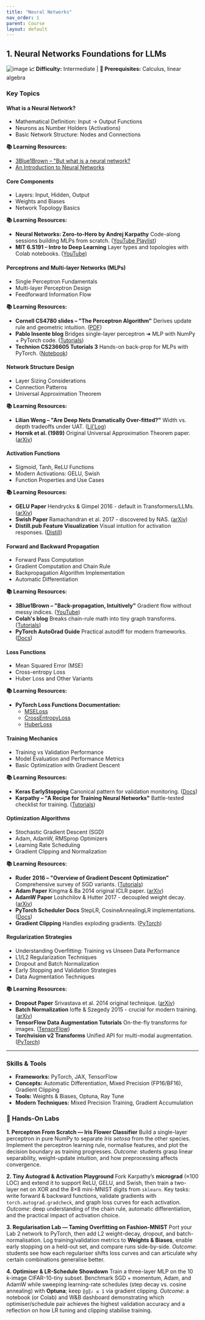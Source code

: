 ```yaml
---
title: "Neural Networks"
nav_order: 1
parent: Course
layout: default
---
```



## 1. Neural Networks Foundations for LLMs
![image](https://github.com/user-attachments/assets/9c70c637-ffcb-4787-a20c-1ea5e4c5ba5e)
**📈 Difficulty:** Intermediate | **🎯 Prerequisites:** Calculus, linear algebra
### Key Topics

#### **What is a Neural Network?**
- Mathematical Definition: Input → Output Functions
- Neurons as Number Holders (Activations)
- Basic Network Structure: Nodes and Connections

**📚 Learning Resources:**
- [3Blue1Brown – "But what is a neural network?](https://www.youtube.com/watch?pp=0gcJCfwAo7VqN5tD&v=aircAruvnKk)
- [An Introduction to Neural Networks](https://victorzhou.com/blog/intro-to-neural-networks/)

#### **Core Components**
- Layers: Input, Hidden, Output
- Weights and Biases
- Network Topology Basics

**📚 Learning Resources:**
- **Neural Networks: Zero-to-Hero by Andrej Karpathy** Code-along sessions building MLPs from scratch. ([YouTube Playlist](https://www.youtube.com/playlist?list=PLAqhIrjkxbuWI23v9cThsA9GvCAUhRvKZ))
- **MIT 6.S191 – Intro to Deep Learning** Layer types and topologies with Colab notebooks. ([YouTube](https://www.youtube.com/playlist?list=PLtBw6njQRU-rwp5__7C0oIVt26ZgjG9NI))

#### **Perceptrons and Multi-layer Networks (MLPs)**
- Single Perceptron Fundamentals
- Multi-layer Perceptron Design
- Feedforward Information Flow

**📚 Learning Resources:**
- **Cornell CS4780 slides – "The Perceptron Algorithm"** Derives update rule and geometric intuition. ([PDF](https://www.cs.cornell.edu/courses/cs4780/2023fa/slides/Perceptron_no_animation.pdf))
- **Pablo Insente blog** Bridges single-layer perceptron ➜ MLP with NumPy + PyTorch code. ([Tutorials](https://pabloinsente.github.io/the-multilayer-perceptron))
- **Technion CS236605 Tutorials 3** Hands-on back-prop for MLPs with PyTorch. ([Notebook](https://vistalab-technion.github.io/cs236605/tutorials/tutorial_03/))

#### **Network Structure Design**
- Layer Sizing Considerations
- Connection Patterns
- Universal Approximation Theorem

**📚 Learning Resources:**
- **Lilian Weng – "Are Deep Nets Dramatically Over-fitted?"** Width vs. depth tradeoffs under UAT. ([Lil'Log](https://lilianweng.github.io/posts/2019-03-14-overfit/))
- **Hornik et al. (1989)** Original Universal Approximation Theorem paper. ([arXiv](https://arxiv.org/pdf/2101.09181))

#### **Activation Functions**
- Sigmoid, Tanh, ReLU Functions
- Modern Activations: GELU, Swish
- Function Properties and Use Cases

**📚 Learning Resources:**
- **GELU Paper** Hendrycks & Gimpel 2016 - default in Transformers/LLMs. ([arXiv](https://arxiv.org/abs/1606.08415))
- **Swish Paper** Ramachandran et al. 2017 - discovered by NAS. ([arXiv](https://arxiv.org/abs/1710.05941))
- **Distill.pub Feature Visualization** Visual intuition for activation responses. ([Distill](https://distill.pub/2017/feature-visualization))

#### **Forward and Backward Propagation**
- Forward Pass Computation
- Gradient Computation and Chain Rule
- Backpropagation Algorithm Implementation
- Automatic Differentiation

**📚 Learning Resources:**
- **3Blue1Brown – "Back-propagation, Intuitively"** Gradient flow without messy indices. ([YouTube](https://www.youtube.com/watch?pp=0gcJCfwAo7VqN5tD&v=Ilg3gGewQ5U))
- **Colah's blog** Breaks chain-rule math into tiny graph transforms. ([Tutorials](https://colah.github.io/posts/2015-08-Backprop/))
- **PyTorch AutoGrad Guide** Practical autodiff for modern frameworks. ([Docs](https://pytorch.org/docs/stable/autograd.html))

#### **Loss Functions**
- Mean Squared Error (MSE)
- Cross-entropy Loss
- Huber Loss and Other Variants

**📚 Learning Resources:**
- **PyTorch Loss Functions Documentation:**
  - [MSELoss](https://pytorch.org/docs/stable/generated/torch.nn.MSELoss.html)
  - [CrossEntropyLoss](https://pytorch.org/docs/stable/generated/torch.nn.CrossEntropyLoss.html)
  - [HuberLoss](https://pytorch.org/docs/stable/generated/torch.nn.HuberLoss.html)

#### **Training Mechanics**
- Training vs Validation Performance
- Model Evaluation and Performance Metrics
- Basic Optimization with Gradient Descent

**📚 Learning Resources:**
- **Keras EarlyStopping** Canonical pattern for validation monitoring. ([Docs](https://keras.io/api/callbacks/early_stopping/))
- **Karpathy – "A Recipe for Training Neural Networks"** Battle-tested checklist for training. ([Tutorials](https://karpathy.github.io/2019/04/25/recipe/))

#### **Optimization Algorithms**
- Stochastic Gradient Descent (SGD)
- Adam, AdamW, RMSprop Optimizers
- Learning Rate Scheduling
- Gradient Clipping and Normalization

**📚 Learning Resources:**
- **Ruder 2016 – "Overview of Gradient Descent Optimization"** Comprehensive survey of SGD variants. ([Tutorials](https://www.ruder.io/optimizing-gradient-descent/))
- **Adam Paper** Kingma & Ba 2014 original ICLR paper. ([arXiv](https://arxiv.org/abs/1412.6980))
- **AdamW Paper** Loshchilov & Hutter 2017 - decoupled weight decay. ([arXiv](https://arxiv.org/abs/1711.05101))
- **PyTorch Scheduler Docs** StepLR, CosineAnnealingLR implementations. ([Docs](https://pytorch.org/docs/stable/generated/torch.optim.lr_scheduler.LRScheduler.html))
- **Gradient Clipping** Handles exploding gradients. ([PyTorch](https://pytorch.org/docs/stable/generated/torch.nn.utils.clip_grad_norm_.html))

#### **Regularization Strategies**
- Understanding Overfitting: Training vs Unseen Data Performance
- L1/L2 Regularization Techniques
- Dropout and Batch Normalization
- Early Stopping and Validation Strategies
- Data Augmentation Techniques

**📚 Learning Resources:**
- **Dropout Paper** Srivastava et al. 2014 original technique. ([arXiv](https://arxiv.org/abs/1207.0580))
- **Batch Normalization** Ioffe & Szegedy 2015 - crucial for modern training. ([arXiv](https://arxiv.org/abs/1502.03167))
- **TensorFlow Data Augmentation Tutorials** On-the-fly transforms for images. ([TensorFlow](https://www.tensorflow.org/tutorials/images/data_augmentation))
- **Torchvision v2 Transforms** Unified API for multi-modal augmentation. ([PyTorch](https://docs.pytorch.org/vision/main/transforms.html))


---


### Skills & Tools
- **Frameworks:** PyTorch, JAX, TensorFlow
- **Concepts:** Automatic Differentiation, Mixed Precision (FP16/BF16), Gradient Clipping
- **Tools:** Weights & Biases, Optuna, Ray Tune
- **Modern Techniques:** Mixed Precision Training, Gradient Accumulation


### 🔬 Hands-On Labs

**1. Perceptron From Scratch — Iris Flower Classifier**
Build a single-layer perceptron in pure NumPy to separate *Iris setosa* from the other species. Implement the perceptron learning rule, normalise features, and plot the decision boundary as training progresses. *Outcome*: students grasp linear separability, weight-update intuition, and how preprocessing affects convergence.

**2. Tiny Autograd & Activation Playground**
Fork Karpathy’s **micrograd** (≈100 LOC) and extend it to support ReLU, GELU, and Swish, then train a two-layer net on XOR and the 8×8 mini-MNIST digits from `sklearn`. Key tasks: write forward & backward functions, validate gradients with `torch.autograd.gradcheck`, and graph loss curves for each activation. *Outcome*: deep understanding of the chain rule, automatic differentiation, and the practical impact of activation choice.

**3. Regularisation Lab — Taming Overfitting on Fashion-MNIST**
Port your Lab 2 network to PyTorch, then add L2 weight-decay, dropout, and batch-normalisation. Log training/validation metrics to **Weights & Biases**, enable early stopping on a held-out set, and compare runs side-by-side. *Outcome*: students see how each regulariser shifts loss curves and can articulate why certain combinations generalise better.

**4. Optimiser & LR-Schedule Showdown**
Train a three-layer MLP on the 10 k-image CIFAR-10-tiny subset. Benchmark SGD + momentum, Adam, and AdamW while sweeping learning-rate schedules (step decay vs. cosine annealing) with **Optuna**; keep `‖g‖₂ ≤ 1` via gradient clipping. *Outcome*: a notebook (or Colab) and W\&B dashboard demonstrating which optimiser/schedule pair achieves the highest validation accuracy and a reflection on how LR tuning and clipping stabilise training.